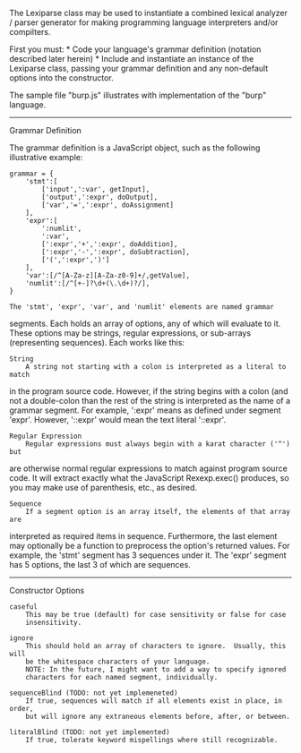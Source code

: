 
The Lexiparse class may be used to instantiate a combined lexical analyzer / 
parser generator for making programming language interpreters and/or 
compilters.

First you must:
	* Code your language's grammar definition (notation described later herein)
	* Include and instantiate an instance of the Lexiparse class, passing 
	  your grammar definition and any non-default options into the constructor.


The sample file "burp.js" illustrates with implementation of the "burp" language.

------------------
Grammar Definition

The grammar definition is a JavaScript object, such as the following
illustrative example:

	grammar = {
		'stmt':[
			['input',':var', getInput],
			['output',':expr', doOutput],
			['var','=',':expr', doAssignment]
		],
		'expr':[
			':numlit',
			':var',
			[':expr','+',':expr', doAddition],
			[':expr','-',':expr', doSubtraction],
			['(',':expr',')']
		],
		'var':[/^[A-Za-z][A-Za-z0-9]+/,getValue],
		'numlit':[/^[+-]?\d+(\.\d+)?/],
	}

	The 'stmt', 'expr', 'var', and 'numlit' elements are named grammar
segments.  Each holds an array of options, any of which will evaluate to
it.  These options may be strings, regular expressions, or sub-arrays 
(representing sequences).  Each works like this:

	String
		A string not starting with a colon is interpreted as a literal to match
in the program source code.  However, if the string begins with a colon (and
not a double-colon than the rest of the string is interpreted as the name of
a grammar segment.  For example, ':expr' means as defined under segment 'expr'.
However, '::expr' would mean the text literal '::expr'.  
 
	Regular Expression
		Regular expressions must always begin with a karat character ('^') but
are otherwise normal regular expressions to match against program source code.
It will extract exactly what the JavaScript Rexexp.exec() produces, so you may
make use of parenthesis, etc., as desired.

	Sequence
		If a segment option is an array itself, the elements of that array are
interpreted as required items in sequence.  Furthermore, the last element may
optionally be a function to preprocess the option's returned values.  For 
example, the 'stmt' segment has 3 sequences under it.  The 'expr' segment
has 5 options, the last 3 of which are sequences. 

-------------------
Constructor Options

	caseful
		This may be true (default) for case sensitivity or false for case 
		insensitivity.

	ignore
		This should hold an array of characters to ignore.  Usually, this will
		be the whitespace characters of your language.
		NOTE: In the future, I might want to add a way to specify ignored 
		characters for each named segment, individually.

	sequenceBlind (TODO: not yet implemeneted)
		If true, sequences will match if all elements exist in place, in order,
		but will ignore any extraneous elements before, after, or between.

	literalBlind (TODO: not yet implemented)
		If true, tolerate keyword mispellings where still recognizable.




